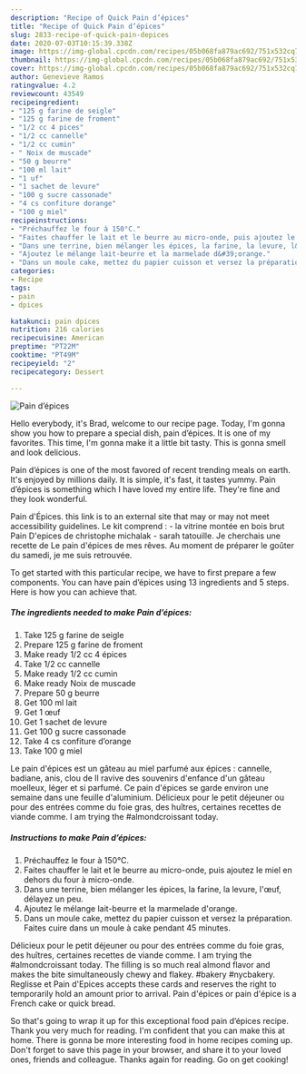 ```yaml
---
description: "Recipe of Quick Pain d’épices"
title: "Recipe of Quick Pain d’épices"
slug: 2833-recipe-of-quick-pain-depices
date: 2020-07-03T10:15:39.338Z
image: https://img-global.cpcdn.com/recipes/05b068fa879ac692/751x532cq70/pain-depices-photo-principale-de-la-recette.jpg
thumbnail: https://img-global.cpcdn.com/recipes/05b068fa879ac692/751x532cq70/pain-depices-photo-principale-de-la-recette.jpg
cover: https://img-global.cpcdn.com/recipes/05b068fa879ac692/751x532cq70/pain-depices-photo-principale-de-la-recette.jpg
author: Genevieve Ramos
ratingvalue: 4.2
reviewcount: 43549
recipeingredient:
- "125 g farine de seigle"
- "125 g farine de froment"
- "1/2 cc 4 pices"
- "1/2 cc cannelle"
- "1/2 cc cumin"
- " Noix de muscade"
- "50 g beurre"
- "100 ml lait"
- "1 uf"
- "1 sachet de levure"
- "100 g sucre cassonade"
- "4 cs confiture dorange"
- "100 g miel"
recipeinstructions:
- "Préchauffez le four à 150°C."
- "Faites chauffer le lait et le beurre au micro-onde, puis ajoutez le miel en dehors du four à micro-onde."
- "Dans une terrine, bien mélanger les épices, la farine, la levure, l&#39;œuf, délayez un peu."
- "Ajoutez le mélange lait-beurre et la marmelade d&#39;orange."
- "Dans un moule cake, mettez du papier cuisson et versez la préparation. Faites cuire dans un moule à cake pendant 45 minutes."
categories:
- Recipe
tags:
- pain
- dpices

katakunci: pain dpices 
nutrition: 216 calories
recipecuisine: American
preptime: "PT22M"
cooktime: "PT49M"
recipeyield: "2"
recipecategory: Dessert

---
```



![Pain d’épices](https://img-global.cpcdn.com/recipes/05b068fa879ac692/751x532cq70/pain-depices-photo-principale-de-la-recette.jpg)

Hello everybody, it's Brad, welcome to our recipe page. Today, I'm gonna show you how to prepare a special dish, pain d’épices. It is one of my favorites. This time, I'm gonna make it a little bit tasty. This is gonna smell and look delicious.

Pain d’épices is one of the most favored of recent trending meals on earth. It's enjoyed by millions daily. It is simple, it's fast, it tastes yummy. Pain d’épices is something which I have loved my entire life. They're fine and they look wonderful.

Pain d&#39;Épices. this link is to an external site that may or may not meet accessibility guidelines. Le kit comprend : - la vitrine montée en bois brut Pain D&#39;epices de christophe michalak - sarah tatouille. Je cherchais une recette de Le pain d&#39;épices de mes rêves. Au moment de préparer le goûter du samedi, je me suis retrouvée.


To get started with this particular recipe, we have to first prepare a few components. You can have pain d’épices using 13 ingredients and 5 steps. Here is how you can achieve that.

<!--inarticleads1-->

##### The ingredients needed to make Pain d’épices:

1. Take 125 g farine de seigle
1. Prepare 125 g farine de froment
1. Make ready 1/2 cc 4 épices
1. Take 1/2 cc cannelle
1. Make ready 1/2 cc cumin
1. Make ready  Noix de muscade
1. Prepare 50 g beurre
1. Get 100 ml lait
1. Get 1 œuf
1. Get 1 sachet de levure
1. Get 100 g sucre cassonade
1. Take 4 cs confiture d’orange
1. Take 100 g miel


Le pain d&#39;épices est un gâteau au miel parfumé aux épices : cannelle, badiane, anis, clou de Il ravive des souvenirs d&#39;enfance d&#39;un gâteau moelleux, léger et si parfumé. Ce pain d&#39;épices se garde environ une semaine dans une feuille d&#39;aluminium. Délicieux pour le petit déjeuner ou pour des entrées comme du foie gras, des huîtres, certaines recettes de viande comme. I am trying the #almondcroissant today. 

<!--inarticleads2-->

##### Instructions to make Pain d’épices:

1. Préchauffez le four à 150°C.
1. Faites chauffer le lait et le beurre au micro-onde, puis ajoutez le miel en dehors du four à micro-onde.
1. Dans une terrine, bien mélanger les épices, la farine, la levure, l&#39;œuf, délayez un peu.
1. Ajoutez le mélange lait-beurre et la marmelade d&#39;orange.
1. Dans un moule cake, mettez du papier cuisson et versez la préparation. Faites cuire dans un moule à cake pendant 45 minutes.


Délicieux pour le petit déjeuner ou pour des entrées comme du foie gras, des huîtres, certaines recettes de viande comme. I am trying the #almondcroissant today. The filling is so much real almond flavor and makes the bite simultaneously chewy and flakey. #bakery #nycbakery. Reglisse et Pain d&#39;Epices accepts these cards and reserves the right to temporarily hold an amount prior to arrival. Pain d&#39;épices or pain d&#39;épice is a French cake or quick bread. 

So that's going to wrap it up for this exceptional food pain d’épices recipe. Thank you very much for reading. I'm confident that you can make this at home. There is gonna be more interesting food in home recipes coming up. Don't forget to save this page in your browser, and share it to your loved ones, friends and colleague. Thanks again for reading. Go on get cooking!
